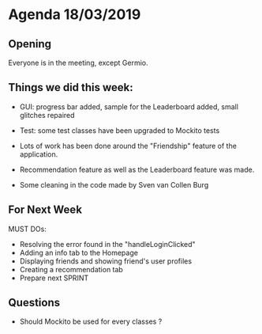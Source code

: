# Agenda 18/03/2019

## Opening
Everyone is in the meeting, except Germio.

## Things we did this week:
- GUI: progress bar added, sample for the Leaderboard added, small glitches repaired
- Test: some test classes have been upgraded to Mockito tests
- Lots of work has been done around the "Friendship" feature of the application.
- Recommendation feature as well as the Leaderboard feature was made.

- Some cleaning in the code made by Sven van Collen Burg


## For Next Week
MUST DOs:
- Resolving the error found in the "handleLoginClicked"
- Adding an info tab to the Homepage
- Displaying friends and showing friend's user profiles
- Creating a recommendation tab
- Prepare next SPRINT

## Questions
- Should Mockito be used for every classes ?